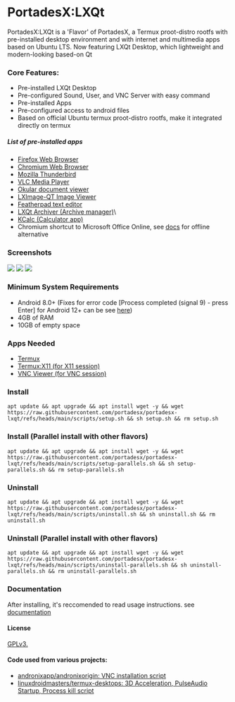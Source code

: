 # PortadesX:LXQt

PortadesX:LXQt is a 'Flavor' of PortadesX, a Termux proot-distro rootfs with pre-installed desktop environment and with internet and multimedia apps based on Ubuntu LTS. Now featuring LXQt Desktop, which lightweight and modern-looking based-on Qt

### Core Features:

- Pre-installed LXQt Desktop 
- Pre-configured Sound, User, and VNC Server with easy command
- Pre-installed Apps
- Pre-configured access to android files
- Based on official Ubuntu termux proot-distro rootfs, make it integrated directly on termux

##### List of pre-installed apps
- [Firefox Web Browser](https://www.firefox.com/en-US/)
- [Chromium Web Browser](https://chromium.org)
- [Mozilla Thunderbird](https://thunderbird.net)
- [VLC Media Player](https://www.videolan.org/vlc/)
- [Okular document viewer](https://okular.kde.org/)
- [LXImage-QT Image Viewer](https://github.com/lxqt/lximage-qt)
- [Featherpad text editor](https://github.com/tsujan/FeatherPad)
- [LXQt Archiver (Archive manager)](https://github.com/lxqt/lxqt-archiver)\
- [KCalc (Calculator app)](https://apps.kde.org/kcalc/)
- Chromium shortcut to Microsoft Office Online, see [docs](https://github.com/portadesx/portadesx/blob/main/docs%2FREADME.md) for offline alternative 

### Screenshots
![](https://github.com/portadesx/portadesx-screenshots/raw/f4a6ffd8dd512ccdc528258dc384946def042221/24.04/lxqt/desktop.jpg)
![](https://github.com/portadesx/portadesx-screenshots/raw/f4a6ffd8dd512ccdc528258dc384946def042221/24.04/lxqt/app1.jpg)
![](https://github.com/portadesx/portadesx-screenshots/raw/f4a6ffd8dd512ccdc528258dc384946def042221/24.04/lxqt/vnc.jpg)

### Minimum System Requirements
- Android 8.0+ (Fixes for error code [Process completed (signal 9) - press Enter] for Android 12+ can be see [here](https://github.com/agnostic-apollo/Android-Docs/blob/master/en/docs/apps/processes/phantom-cached-and-empty-processes.md#internal-details-for-android-14-and-higher))
- 4GB of RAM
- 10GB of empty space

### Apps Needed
- [Termux](https://github.com/termux/termux-app/releases/)
- [Termux:X11 (for X11 session)](https://github.com/termux/termux-x11)
- [VNC Viewer (for VNC session)](https://play.google.com/store/apps/details?id=com.realvnc.viewer.android)

### Install 

    apt update && apt upgrade && apt install wget -y && wget https://raw.githubusercontent.com/portadesx/portadesx-lxqt/refs/heads/main/scripts/setup.sh && sh setup.sh && rm setup.sh

### Install (Parallel install with other flavors)

    apt update && apt upgrade && apt install wget -y && wget https://raw.githubusercontent.com/portadesx/portadesx-lxqt/refs/heads/main/scripts/setup-parallels.sh && sh setup-parallels.sh && rm setup-parallels.sh

### Uninstall

    apt update && apt upgrade && apt install wget -y && wget https://raw.githubusercontent.com/portadesx/portadesx-lxqt/refs/heads/main/scripts/uninstall.sh && sh uninstall.sh && rm uninstall.sh

### Uninstall (Parallel install with other flavors)

    apt update && apt upgrade && apt install wget -y && wget https://raw.githubusercontent.com/portadesx/portadesx-lxqt/refs/heads/main/scripts/uninstall-parallels.sh && sh uninstall-parallels.sh && rm uninstall-parallels.sh

### Documentation
After installing, it's reccomended to read usage instructions. see [documentation](https://github.com/portadesx/portadesx-lxqt/blob/main/docs/README.md)
#### License
[GPLv3.](https://github.com/portadesx/portadesx-lxqt/raw/main/LICENSE)
    
#### Code used from various projects:
- [andronixapp/andronixorigin: VNC installation script](https://github.com/AndronixApp/AndronixOrigin)
- [linuxdroidmasters/termux-desktops: 3D Acceleration, PulseAudio Startup, Process kill script](https://github.com/LinuxDroidMaster/Termux-Desktops)
